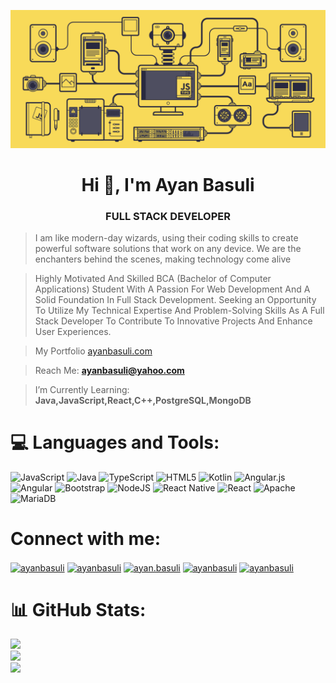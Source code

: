 [![MasterHead](Banner.gif)](https://github.com/ayanbasuli)

<h1 align="center">Hi 👋, I'm Ayan Basuli</h1>
<h3 align="center">FULL STACK DEVELOPER</h3>

><p> I am like modern-day wizards, using their coding skills to create powerful software solutions that work on any device. We are the enchanters behind the scenes, making technology come alive</p>

> Highly Motivated And Skilled BCA (Bachelor of Computer Applications) Student With A Passion For Web Development And A Solid Foundation In Full Stack Development. Seeking an Opportunity To Utilize My Technical Expertise And Problem-Solving Skills As A Full Stack Developer To Contribute To Innovative Projects And Enhance User Experiences.

>My Portfolio [ayanbasuli.com](ayanbasuli.com)

>Reach Me: **ayanbasuli@yahoo.com**

>I’m Currently Learning: **Java,JavaScript,React,C++,PostgreSQL,MongoDB**



# 💻 Languages and Tools:
![JavaScript](https://img.shields.io/badge/javascript-%23323330.svg?style=for-the-badge&logo=javascript&logoColor=%23F7DF1E) ![Java](https://img.shields.io/badge/java-%23ED8B00.svg?style=for-the-badge&logo=openjdk&logoColor=white) ![TypeScript](https://img.shields.io/badge/typescript-%23007ACC.svg?style=for-the-badge&logo=typescript&logoColor=white) ![HTML5](https://img.shields.io/badge/html5-%23E34F26.svg?style=for-the-badge&logo=html5&logoColor=white) ![Kotlin](https://img.shields.io/badge/kotlin-%237F52FF.svg?style=for-the-badge&logo=kotlin&logoColor=white) ![Angular.js](https://img.shields.io/badge/angular.js-%23E23237.svg?style=for-the-badge&logo=angularjs&logoColor=white) ![Angular](https://img.shields.io/badge/angular-%23DD0031.svg?style=for-the-badge&logo=angular&logoColor=white) ![Bootstrap](https://img.shields.io/badge/bootstrap-%238511FA.svg?style=for-the-badge&logo=bootstrap&logoColor=white) ![NodeJS](https://img.shields.io/badge/node.js-6DA55F?style=for-the-badge&logo=node.js&logoColor=white) ![React Native](https://img.shields.io/badge/react_native-%2320232a.svg?style=for-the-badge&logo=react&logoColor=%2361DAFB) ![React](https://img.shields.io/badge/react-%2320232a.svg?style=for-the-badge&logo=react&logoColor=%2361DAFB) ![Apache](https://img.shields.io/badge/apache-%23D42029.svg?style=for-the-badge&logo=apache&logoColor=white) ![MariaDB](https://img.shields.io/badge/MariaDB-003545?style=for-the-badge&logo=mariadb&logoColor=white)

# Connect with me:
<p align="left">
<a href="https://twitter.com/ayanbasuli" target="blank"><img align="center" src="https://raw.githubusercontent.com/rahuldkjain/github-profile-readme-generator/master/src/images/icons/Social/twitter.svg" alt="ayanbasuli" height="30" width="40" /></a>
<a href="https://linkedin.com/in/ayanbasuli" target="blank"><img align="center" src="https://raw.githubusercontent.com/rahuldkjain/github-profile-readme-generator/master/src/images/icons/Social/linked-in-alt.svg" alt="ayanbasuli" height="30" width="40" /></a>
<a href="https://instagram.com/ayan.basuli" target="blank"><img align="center" src="https://raw.githubusercontent.com/rahuldkjain/github-profile-readme-generator/master/src/images/icons/Social/instagram.svg" alt="ayan.basuli" height="30" width="40" /></a>
<a href="https://www.youtube.com/c/ayanbasuli" target="blank"><img align="center" src="https://raw.githubusercontent.com/rahuldkjain/github-profile-readme-generator/master/src/images/icons/Social/youtube.svg" alt="ayanbasuli" height="30" width="40" /></a>
<a href="https://www.leetcode.com/ayanbasuli" target="blank"><img align="center" src="https://raw.githubusercontent.com/rahuldkjain/github-profile-readme-generator/master/src/images/icons/Social/leet-code.svg" alt="ayanbasuli" height="30" width="40" /></a>
</p>

# 📊 GitHub Stats:
![](https://github-readme-stats.vercel.app/api?username=Ayanbasuli&theme=dark&hide_border=false&include_all_commits=false&count_private=false)<br/>
![](https://github-readme-streak-stats.herokuapp.com/?user=Ayanbasuli&theme=dark&hide_border=false)<br/>
![](https://github-readme-stats.vercel.app/api/top-langs/?username=Ayanbasuli&theme=dark&hide_border=false&include_all_commits=false&count_private=false&layout=compact)
